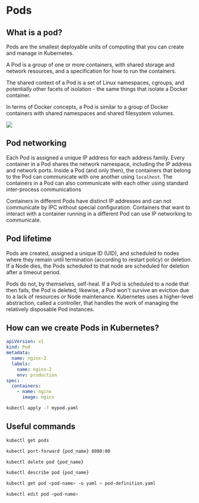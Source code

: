 # Pods

## What is a pod?

Pods are the smallest deployable units of computing that you can create and manage in Kubernetes.

A Pod is a group of one or more containers, with shared storage and network resources, and a specification for how to run the containers.

The shared context of a Pod is a set of Linux namespaces, cgroups, and potentially other facets of isolation - the same things that isolate a Docker container.

In terms of Docker concepts, a Pod is similar to a group of Docker containers with shared namespaces and shared filesystem volumes.

![](https://user-images.githubusercontent.com/17776979/207418910-001b3462-a687-4f53-a7f7-75c67c1eaf50.png)

## Pod networking

Each Pod is assigned a unique IP address for each address family. Every container in a Pod shares the network namespace, including the IP address and network ports. Inside a Pod (and only then), the containers that belong to the Pod can communicate with one another using `localhost`. The containers in a Pod can also communicate with each other using standard inter-process communications

Containers in different Pods have distinct IP addresses and can not communicate by IPC without special configuration. Containers that want to interact with a container running in a different Pod can use IP networking to communicate.

## Pod lifetime

Pods are created, assigned a unique ID (UID), and scheduled to nodes where they remain until termination (according to restart policy) or deletion. If a Node dies, the Pods scheduled to that node are scheduled for deletion after a timeout period.

Pods do not, by themselves, self-heal. If a Pod is scheduled to a node that then fails, the Pod is deleted; likewise, a Pod won't survive an eviction due to a lack of resources or Node maintenance. Kubernetes uses a higher-level abstraction, called a controller, that handles the work of managing the relatively disposable Pod instances.

## How can we create Pods in Kubernetes?

```yaml
apiVersion: v1
kind: Pod
metadata:
  name: nginx-2
  labels:
    name: nginx-2
    env: production
spec:
  containers:
    - name: nginx
      image: nginx
```

```sh
kubectl apply -f mypod.yaml
```

## Useful commands

```sh
kubectl get pods
```

```sh
kubectl port-forward {pod_name} 8080:80
```

```sh
kubectl delete pod {pod_name}
```

```sh
kubectl describe pod {pod_name}
```

```sh
kubectl get pod <pod-name> -o yaml > pod-definition.yaml
```

```sh
kubectl edit pod <pod-name>
```

